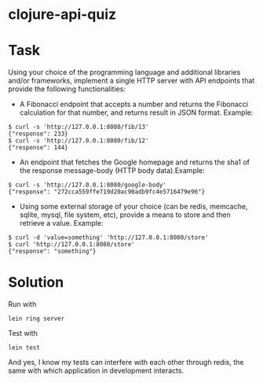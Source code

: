 # clojure-api-quiz

# Task

Using your choice of the programming language and additional libraries and/or frameworks, implement a single HTTP server with API endpoints that provide the following functionalities:

* A Fibonacci endpoint that accepts a number and returns the Fibonacci calculation for that number, and returns result in JSON format. Example:

```console
$ curl -s 'http://127.0.0.1:8080/fib/13'
{"response": 233}
$ curl -s 'http://127.0.0.1:8080/fib/12'
{"response": 144}
```

* An endpoint that fetches the Google homepage and returns the sha1 of the response message-body (HTTP body data).Example:

```console
$ curl -s 'http://127.0.0.1:8080/google-body'
{"response": "272cca559ffe719d20ac90adb9fc4e5716479e96"}
```

* Using some external storage of your choice (can be redis, memcache, sqlite, mysql, file system, etc), provide a means to store and then retrieve a value. Example:

```console
$ curl -d 'value=something' 'http://127.0.0.1:8080/store'
$ curl 'http://127.0.0.1:8080/store'
{"response": "something"}
```

# Solution

Run with

```console
lein ring server
```

Test with

```console
lein test
```

And yes, I know my tests can interfere with each other through redis, the same with which application in development interacts.
